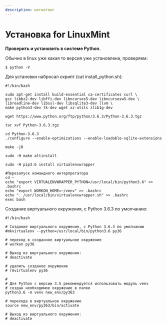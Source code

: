 ```yaml
---
description: werwerewr
---
```


# Установка for LinuxMint

**Проверить и установить в системе Python.**

Обычно в linux уже какая то версия уже установлена, проверяем:

```text
$ python -V
```

Для установки набросал скрипт \(cat install\_python.sh\):

```text
#!/bin/bash

sudo apt-get install build-essential ca-certificates curl \
gcc libbz2-dev libffi-dev libncurses5-dev libncursesw5-dev \
libreadline-dev libssl-dev libsqlite3-dev llvm \
make python3-dev tk-dev wget xz-utils zlib1g-dev

wget https://www.python.org/ftp/python/3.6.3/Python-3.6.3.tgz

tar xvf Python-3.6.3.tgz

cd Python-3.6.3
./configure --enable-optimizations --enable-loadable-sqlite-extensions

make -j8

sudo -H make altinstall

sudo -H pip3.6 install virtualenvwrapper

#Перезапуск командного интерпретатора
cd ~
echo "export VIRTUALENVWRAPPER_PYTHON=/usr/local/bin/python3.6" >> .bashrc
echo "export WORKON_HOME=~/venv" >> .bashrc
echo ". /usr/local/bin/virtualenvwrapper.sh" >> .bashrc
exec bash

```

Создание виртуального окружения, c Python 3.6.3 по умолчанию:

```text
#!/bin/bash

# Создание виртуального окружения, c Python 3.6.3 по умолчанию
#mkvirtualenv --python=/usr/local/bin/python3.6 py36

# переход в созданное виртуальное окружение
# workon py36

# Выход из виртуального окружения:
# deactivate

# удалить созданое окружение 
# rmvirtualenv py36

#
# Для Python с версии 3.5 рекомендуется использовать модуль venv
# создан необходимое окружение в папке
python3.6 -m venv new_env/py363

# перехода в виртуальное окружение
source new_env/py363/bin/activate

# Выход из виртуального окружения:
# deactivate
```

